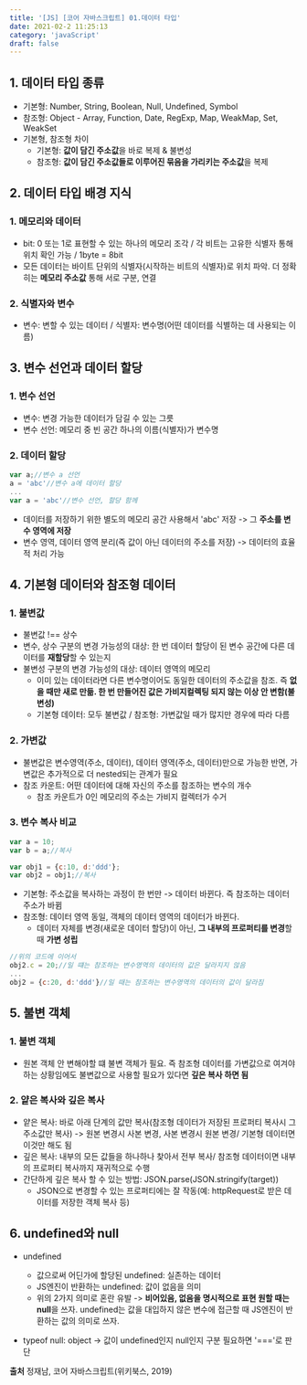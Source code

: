 ```yaml
---
title: '[JS] [코어 자바스크립트] 01.데이터 타입'
date: 2021-02-2 11:25:13
category: 'javaScript'
draft: false
---
```


## 1. 데이터 타입 종류
- 기본형: Number, String, Boolean, Null, Undefined, Symbol
- 참조형: Object - Array, Function, Date, RegExp, Map, WeakMap, Set, WeakSet
- 기본형, 참조형 차이
  - 기본형: **값이 담긴 주소값**을 바로 복제 & 불변성
  - 참조형: **값이 담긴 주소값들로 이루어진 묶음을 가리키는 주소값**을 복제 

## 2. 데이터 타입 배경 지식
### 1. 메모리와 데이터
- bit: 0 또는 1로 표현할 수 있는 하나의 메모리 조각 / 각 비트는 고유한 식별자 통해 위치 확인 가능 / 1byte = 8bit
- 모든 데이터는 바이트 단위의 식별자(시작하는 비트의 식별자)로 위치 파악. 더 정확히는 **메모리 주소값** 통해 서로 구분, 연결
  
### 2. 식별자와 변수
- 변수: 변할 수 있는 데이터 / 식별자: 변수명(어떤 데이터를 식별하는 데 사용되는 이름)

## 3. 변수 선언과 데이터 할당 
### 1. 변수 선언
- 변수: 변경 가능한 데이터가 담길 수 있는 그릇
- 변수 선언: 메모리 중 빈 공간 하나의 이름(식별자)가 변수명
  
### 2. 데이터 할당
```js
var a;//변수 a 선언
a = 'abc'//변수 a에 데이터 할당
...
var a = 'abc'//변수 선언, 할당 함께
```
- 데이터를 저장하기 위한 별도의 메모리 공간 사용해서 'abc' 저장 -> 그 **주소를 변수 영역에 저장** 
- 변수 영역, 데이터 영역 분리(즉 값이 아닌 데이터의 주소를 저장) -> 데이터의 효율적 처리 가능
  
## 4. 기본형 데이터와 참조형 데이터
### 1. 불변값
- 불변값 !== 상수
- 변수, 상수 구분의 변경 가능성의 대상: 한 번 데이터 할당이 된 변수 공간에 다른 데이터를 **재할당**할 수 있는지
- 불변성 구분의 변경 가능성의 대상: 데이터 영역의 메모리 
  - 이미 있는 데이터라면 다른 변수명이어도 동일한 데이터의 주소값을 참조. 즉 **없을 때만 새로 만듦. 한 번 만들어진 값은 가비지컬렉팅 되지 않는 이상 안 변함(불변성)**
  - 기본형 데이터: 모두 불변값 / 참조형: 가변값일 때가 많지만 경우에 따라 다름

### 2. 가변값
- 불변값은 변수영역(주소, 데이터), 데이터 영역(주소, 데이터)만으로 가능한 반면, 가변값은 추가적으로 더 nested되는 관계가 필요
- 참조 카운트: 어떤 데이터에 대해 자신의 주소를 참조하는 변수의 개수
  - 참조 카운트가 0인 메모리의 주소는 가비지 컬렉터가 수거

### 3. 변수 복사 비교
```js
var a = 10;
var b = a;//복사

var obj1 = {c:10, d:'ddd'};
var obj2 = obj1;//복사
```

- 기본형: 주소값을 복사하는 과정이 한 번만 -> 데이터 바뀐다. 즉 참조하는 데이터 주소가 바뀜
- 참조형: 데이터 영역 동일, 객체의 데이터 영역의 데이터가 바뀐다.
  - 데이터 자체를 변경(새로운 데이터 할당)이 아닌, **그 내부의 프로퍼티를 변경**할 때 **가변 성립**
```js
//위의 코드에 이어서
obj2.c = 20;//일 떄는 참조하는 변수영역의 데이터의 값은 달라지지 않음
...
obj2 = {c:20, d:'ddd'}//일 때는 참조하는 변수영역의 데이터의 값이 달라짐
```

## 5. 불변 객체
### 1. 불변 객체
- 원본 객체 안 변해야할 떄 불변 객체가 필요. 즉 참조형 데이터를 가변값으로 여겨야하는 상황임에도 불변값으로 사용할 필요가 있다면 **깊은 복사 하면 됨**

### 2. 얕은 복사와 깊은 복사
- 얕은 복사: 바로 아래 단계의 값만 복사(참조형 데이터가 저장된 프로퍼티 복사시 그 주소값만 복사) -> 원본 변경시 사본 변경, 사본 변경시 원본 변경/ 기본형 데이터면 이것만 해도 됨
- 깊은 복사: 내부의 모든 값들을 하나하나 찾아서 전부 복사/ 참조형 데이터이면 내부의 프로퍼티 복사까지 재귀적으로 수행
- 간단하게 깊은 복사 할 수 있는 방법: JSON.parse(JSON.stringify(target))
  - JSON으로 변경할 수 있는 프로퍼티에는 잘 작동(예: httpRequest로 받은 데이터를 저장한 객체 복사 등)


## 6. undefined와 null
- undefined
  - 값으로써 어딘가에 할당된 undefined: 실존하는 데이터
  - JS엔진이 반환하는 undefined: 값이 없음을 의미
  - 위의 2가지 의미로 혼란 유발 -> **비어있음, 없음을 명시적으로 표현 원할 때는 null**을 쓰자. undefined는 값을 대입하지 않은 변수에 접근할 때 JS엔진이 반환하는 값의 의미로 쓰자.

- typeof null: object -> 값이 undefined인지 null인지 구분 필요하면 '==='로 판단

**출처** 정재남, 코어 자바스크립트(위키북스, 2019)